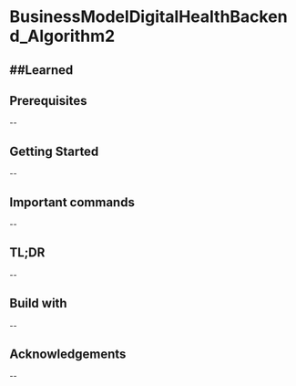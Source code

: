 # BusinessModelDigitalHealthBackend_Algorithm2

##Learned
--

## Prerequisites
--

## Getting Started
--

## Important commands
--

## TL;DR
--

## Build with
--

## Acknowledgements
--